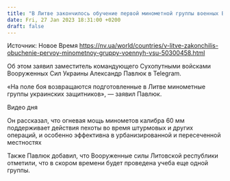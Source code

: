 ```yaml
---
title: "В Литве закончилось обучение первой минометной группы военных ВСУ"
date: Fri, 27 Jan 2023 18:31:00 +0200
draft: false
---
```

Источник: Новое Время https://nv.ua/world/countries/v-litve-zakonchilis-obuchenie-pervoy-minometnoy-gruppy-voennyh-vsu-50300458.html


 Об этом заявил заместитель командующего Сухопутными войсками Вооруженных Сил Украины Александр Павлюк в Telegram.

«На поле боя возвращаются подготовленные в Литве минометные группы украинских защитников», — заявил Павлюк.

  Видео дня   

Он рассказал, что огневая мощь минометов калибра 60 мм поддерживает действия пехоты во время штурмовых и других операций, и особенно эффективна в урбанизированной и пересеченной местностях

Также Павлюк добавил, что Вооруженные силы Литовской республики отметили, что в скором времени будет проведена учеба еще одной группы.
